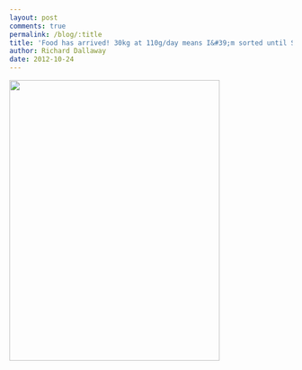 ```yaml
---
layout: post
comments: true
permalink: /blog/:title
title: 'Food has arrived! 30kg at 110g/day means I&#39;m sorted until Summer.'
author: Richard Dallaway
date: 2012-10-24
---
```


<div>
<a href="http://static.skitters.dallaway.com/YCphoto.JPG">
<img width="374" src="http://static.skitters.dallaway.com/YCphoto.JPG.500.JPG" height="500">
</a>
</div>



  


    
